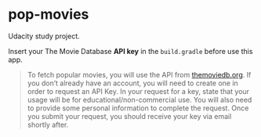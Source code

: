 # pop-movies
Udacity study project.


Insert your The Movie Database **API key** in the `build.gradle` before use this app.

> To fetch popular movies, you will use the API from [themoviedb.org](http://themoviedb.org).
> If you don’t already have an account, you will need to create one in order to request an API Key.
> In your request for a key, state that your usage will be for educational/non-commercial use. You will also need to provide some personal information to complete the request. Once you submit your request, you should receive your key via email shortly after.